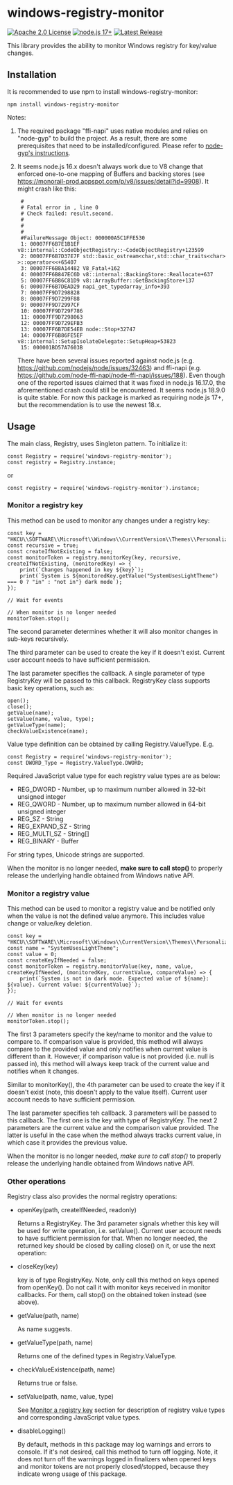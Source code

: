 # windows-registry-monitor
[![Apache 2.0 License](https://img.shields.io/badge/License-Apache%202.0-yellow)](https://raw.githubusercontent.com/blu3mania/windows-registry-monitor/main/LICENSE)
[![node.js 17+](https://img.shields.io/badge/node.js-17.0.0-blue?logo=node.js)](https://nodejs.org/en/)
[![Latest Release](https://img.shields.io/github/v/release/blu3mania/windows-registry-monitor)](https://github.com/blu3mania/windows-registry-monitor/releases/latest)

This library provides the ability to monitor Windows registry for key/value changes.

## Installation

It is recommended to use npm to install windows-registry-monitor:

`npm install windows-registry-monitor`

Notes:
1. The required package "ffi-napi" uses native modules and relies on "node-gyp" to build the project. As a
   result, there are some prerequisites that need to be installed/configured. Please refer to [node-gyp's
   instructions](https://github.com/nodejs/node-gyp#installation).
2. It seems node.js 16.x doesn't always work due to V8 change that enforced one-to-one mapping of Buffers
   and backing stores (see https://monorail-prod.appspot.com/p/v8/issues/detail?id=9908). It might crash
   like this:
   ```
    #
    # Fatal error in , line 0
    # Check failed: result.second.
    #
    #
    #
    #FailureMessage Object: 000000A5C1FFE530
    1: 00007FF6B7E1B1EF v8::internal::CodeObjectRegistry::~CodeObjectRegistry+123599
    2: 00007FF6B7D37E7F std::basic_ostream<char,std::char_traits<char> >::operator<<+65407
    3: 00007FF6B8A14482 V8_Fatal+162
    4: 00007FF6B847EC6D v8::internal::BackingStore::Reallocate+637
    5: 00007FF6B86C81D9 v8::ArrayBuffer::GetBackingStore+137
    6: 00007FF6B7DEAD29 napi_get_typedarray_info+393
    7: 00007FF9D7298828
    8: 00007FF9D7299F88
    9: 00007FF9D72997CF
    10: 00007FF9D729F786
    11: 00007FF9D7298063
    12: 00007FF9D729EFB3
    13: 00007FF6B7DE54EB node::Stop+32747
    14: 00007FF6B86FE5EF v8::internal::SetupIsolateDelegate::SetupHeap+53823
    15: 000001BD57A7603B
   ```

   There have been several issues reported against node.js (e.g. https://github.com/nodejs/node/issues/32463)
   and ffi-napi (e.g. https://github.com/node-ffi-napi/node-ffi-napi/issues/188). Even though one of the
   reported issues claimed that it was fixed in node.js 16.17.0, the aforementioned crash could still be
   encountered. It seems node.js 18.9.0 is quite stable. For now this package is marked as requiring node.js
   17+, but the recommendation is to use the newest 18.x.

## Usage
The main class, Registry, uses Singleton pattern. To initialize it:
```
const Registry = require('windows-registry-monitor');
const registry = Registry.instance;
```
or
```
const registry = require('windows-registry-monitor').instance;
```

### Monitor a registry key
This method can be used to monitor any changes under a registry key:
```
const key = "HKCU\\SOFTWARE\\Microsoft\\Windows\\CurrentVersion\\Themes\\Personalize";
const recursive = true;
const createIfNotExisting = false;
const monitorToken = registry.monitorKey(key, recursive, createIfNotExisting, (monitoredKey) => {
    print(`Changes happened in key ${key}`);
    print(`System is ${monitoredKey.getValue("SystemUsesLightTheme") === 0 ? "in" : "not in"} dark mode`);
});

// Wait for events

// When monitor is no longer needed
monitorToken.stop();
```

The second parameter determines whether it will also monitor changes in sub-keys recursively.

The third parameter can be used to create the key if it doesn't exist. Current user account needs to have
sufficient permission.

The last parameter specifies the callback. A single parameter of type RegistryKey will be passed to this
callback. RegistryKey class supports basic key operations, such as:
```
open();
close();
getValue(name);
setValue(name, value, type);
getValueType(name);
checkValueExistence(name);
```

Value type definition can be obtained by calling Registry.ValueType. E.g.
```
const Registry = require('windows-registry-monitor');
const DWORD_Type = Registry.ValueType.DWORD;
```

Required JavaScript value type for each registry value types are as below:

- REG_DWORD - Number, up to maximum number allowed in 32-bit unsigned integer
- REG_QWORD - Number, up to maximum number allowed in 64-bit unsigned integer
- REG_SZ - String
- REG_EXPAND_SZ - String
- REG_MULTI_SZ - String[]
- REG_BINARY - Buffer

For string types, Unicode strings are supported.

When the monitor is no longer needed, **make sure to call stop()** to properly release the underlying
handle obtained from Windows native API.

### Monitor a registry value
This method can be used to monitor a registry value and be notified only when the value is not the
defined value anymore. This includes value change or value/key deletion.
```
const key = "HKCU\\SOFTWARE\\Microsoft\\Windows\\CurrentVersion\\Themes\\Personalize";
const name = "SystemUsesLightTheme";
const value = 0;
const createKeyIfNeeded = false;
const monitorToken = registry.monitorValue(key, name, value, createKeyIfNeeded, (monitoredKey, currentValue, compareValue) => {
    print(`System is not in dark mode. Expected value of ${name}: ${value}. Current value: ${currentValue}`);
});

// Wait for events

// When monitor is no longer needed
monitorToken.stop();
```

The first 3 parameters specify the key/name to monitor and the value to compare to. If comparison value
is provided, this method will always compare to the provided value and only notifies when current value
is different than it. However, if comparison value is not provided (i.e. null is passed in), this method
will always keep track of the current value and notifies when it changes.

Similar to monitorKey(), the 4th parameter can be used to create the key if it doesn't exist (note, this
doesn't apply to the value itself). Current user account needs to have sufficient permission.

The last parameter specifies teh callback. 3 parameters will be passed to this callback. The first one
is the key with type of RegistryKey. The next 2 parameters are the current value and the comparison value
provided. The latter is useful in the case when the method always tracks current value, in which case it
provides the previous value.

When the monitor is no longer needed, *make sure to call stop()* to properly release the underlying
handle obtained from Windows native API.

### Other operations
Registry class also provides the normal registry operations:

- openKey(path, createIfNeeded, readonly)

  Returns a RegistryKey. The 3rd parameter signals whether this key will be used for write operation, i.e.
  setValue(). Current user account needs to have sufficient permission for that.
  When no longer needed, the returned key should be closed by calling close() on it, or use the next operation:

- closeKey(key)

  key is of type RegistryKey. Note, only call this method on keys opened from openKey(). Do not call it with
  monitor keys received in monitor callbacks. For them, call stop() on the obtained token instead (see above).

- getValue(path, name)

  As name suggests.

- getValueType(path, name)

  Returns one of the defined types in Registry.ValueType.

- checkValueExistence(path, name)

  Returns true or false.

- setValue(path, name, value, type)

  See [Monitor a registry key](#monitor-a-registry-key) section for description of registry value types and
  corresponding JavaScript value types.

- disableLogging()

  By default, methods in this package may log warnings and errors to console. If it's not desired, call this
  method to turn off logging. Note, it does not turn off the warnings logged in finalizers when opened keys
  and monitor tokens are not properly closed/stopped, because they indicate wrong usage of this package.